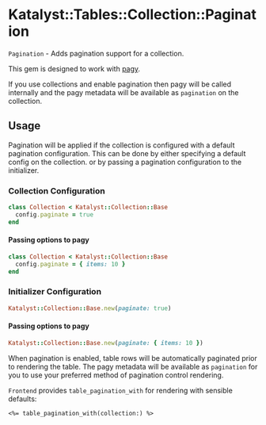 # Katalyst::Tables::Collection::Pagination

`Pagination` - Adds pagination support for a collection.

This gem is designed to work with [pagy](https://github.com/ddnexus/pagy/).

If you use collections and enable pagination then pagy will be called internally
and the pagy metadata will be available as `pagination` on the collection.

## Usage

Pagination will be applied if the collection is configured with a default
pagination configuration. This can be done by either specifying a default 
config on the collection. or by passing a pagination configuration to the initializer.

### Collection Configuration
```ruby
class Collection < Katalyst::Collection::Base
  config.paginate = true
end
```

#### Passing options to pagy
```ruby
class Collection < Katalyst::Collection::Base
  config.paginate = { items: 10 }
end
```

### Initializer Configuration
```ruby
Katalyst::Collection::Base.new(paginate: true)
```

#### Passing options to pagy
```ruby
Katalyst::Collection::Base.new(paginate: { items: 10 })
```

When pagination is enabled, table rows will be automatically paginated
prior to rendering the table. The pagy metadata will be available as `pagination` 
for you to use your preferred method of pagination control rendering.

`Frontend` provides `table_pagination_with` for rendering with sensible defaults:

```erb
<%= table_pagination_with(collection:) %>
```
